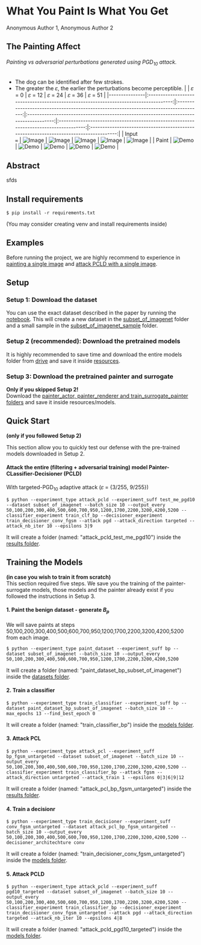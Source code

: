 # What You Paint Is What You Get
Anonymous Author 1, Anonymous Author 2

## The Painting Affect
###### Painting vs adversarial perturbations generated using PGD<sub>10</sub> attack.
- The dog can be identified after few strokes.
- The greater the 𝜀, the earlier the perturbations become perceptible.
|               |                                        𝜀 = 0                                        |                                       𝜀 = 12                                        |                                        𝜀 = 24                                        |                                        𝜀 = 36                                        |                                        𝜀 = 51                                        |
|---------------|:------------------------------------------------------------------------------------:|:------------------------------------------------------------------------------------:|:-------------------------------------------------------------------------------------:|:-------------------------------------------------------------------------------------:|:-------------------------------------------------------------------------------------:|
| Input <br>`∞` | ![Image](./examples/drawing_process_example/original_n02101388_21983/eps_0.png) | ![Image](./examples/drawing_process_example/original_n02101388_21983/eps_12.png) | ![Image](./examples/drawing_process_example/original_n02101388_21983/eps_24.png) | ![Image](./examples/drawing_process_example/original_n02101388_21983/eps_36.png) | ![Image](./examples/drawing_process_example/original_n02101388_21983/eps_51.png) |
| Paint         |   ![Demo](./examples/drawing_process_example/demos_n02101388_21983/eps_0.gif)   |  ![Demo](./examples/drawing_process_example/demos_n02101388_21983/eps_12.gif)   |   ![Demo](./examples/drawing_process_example/demos_n02101388_21983/eps_24.gif)   |   ![Demo](./examples/drawing_process_example/demos_n02101388_21983/eps_36.gif)   |   ![Demo](./examples/drawing_process_example/demos_n02101388_21983/eps_51.gif)   |

## Abstract
sfds


## Install requirements
```
$ pip install -r requirements.txt
```
(You may consider creating venv and install requirements inside)

## Examples
Before running the project, we are highly recommend to experience in [painting a single image](examples%2FPainting.ipynb) and [attack PCLD with a single image](examples%2FPCLD%20BPDA%20Attack%20with%20Single%20Image.ipynb).

## Setup
### Setup 1: Download the dataset
You can use the exact dataset described in the paper by running the [notebook](resources%2FGet%20Subset%20of%20ImageNet%20we%20Used%20in%20Paper.ipynb). This will create a new dataset in the [subset_of_imagenet](resources%2Fdatasets%2Fsubset_of_imagenet) folder and a small sample in the [subset_of_imagenet_sample](resources%2Fdatasets%2Fsubset_of_imagenet_sample) folder.
####

### Setup 2 (recommended): Download the pretrained models
It is highly recommended to save time and download the entire models folder from [drive](https://drive.google.com/drive/folders/1wydFD78BNzktSY162IYZ5AJMrPE2O43D?usp=drive_link) and save it inside [resources](resources).
####

### Setup 3: Download the pretrained painter and surrogate
**Only if you skipped Setup 2!**
<br>Download the [painter_actor, painter_renderer and train_surrogate_painter folders](https://drive.google.com/drive/folders/1fc92MaQkY5ZzTykcn-TPmnXRb1uEVijI?usp=drive_link) and save it inside resources/models.



## Quick Start 
**(only if you followed Setup 2)**<br>

This section allow you to quickly test our defense with the pre-trained models downloaded in Setup 2.
#### Attack the entire (filtering + adversarial training) model Painter-CLassifier-Decisioner (PCLD) 
With targeted-PGD<sub>10</sub> adaptive attack (𝜀 = {3/255, 9/255})
```
$ python --experiment_type attack_pcld --experiment_suff test_me_pgd10 --dataset subset_of_imagenet --batch_size 10 --output_every 50,100,200,300,400,500,600,700,950,1200,1700,2200,3200,4200,5200 --classifier_experiment train_clf_bp --decisioner_experiment train_decisioner_conv_fgsm --attack pgd --attack_direction targeted --attack_nb_iter 10 --epsilons 3|9
```
It will create a folder (named: "attack_pcld_test_me_pgd10") inside the [results folder](resources%2Fresults).



## Training the Models
**(in case you wish to train it from scratch)**<br>
This section required five steps.
We save you the training of the painter-surrogate models, those models and the painter already exist if you followed the instructions in Setup 3.

#### 1. Paint the benign dataset - generate _B<sub>p_
We will save paints at steps 50,100,200,300,400,500,600,700,950,1200,1700,2200,3200,4200,5200 from each image.
```
$ python --experiment_type paint_dataset --experiment_suff bp --dataset subset_of_imagenet --batch_size 10 --output_every 50,100,200,300,400,500,600,700,950,1200,1700,2200,3200,4200,5200
```
It will create a folder (named: "paint_dataset_bp_subset_of_imagenet") inside the [datasets folder](resources%2Fdatasets).

#### 2. Train a classifier
```
$ python --experiment_type train_classifier --experiment_suff bp --dataset paint_dataset_bp_subset_of_imagenet --batch_size 10 --max_epochs 13 --find_best_epoch 0
```
It will create a folder (named: "train_classifier_bp") inside the [models folder](resources%2Fmodels).

#### 3. Attack PCL
```
$ python --experiment_type attack_pcl --experiment_suff bp_fgsm_untargeted --dataset subset_of_imagenet --batch_size 10 --output_every 50,100,200,300,400,500,600,700,950,1200,1700,2200,3200,4200,5200 --classifier_experiment train_classifier_bp --attack fgsm --attack_direction untargeted --attack_train 1 --epsilons 0|3|6|9|12
```
It will create a folder (named: "attack_pcl_bp_fgsm_untargeted") inside the [results folder](resources%2Fresults).

#### 4. Train a decisionr
```
$ python --experiment_type train_decisioner --experiment_suff conv_fgsm_untargeted --dataset attack_pcl_bp_fgsm_untargeted --batch_size 10 --output_every 50,100,200,300,400,500,600,700,950,1200,1700,2200,3200,4200,5200 --decisioner_architechture conv
```
It will create a folder (named: "train_decisioner_conv_fgsm_untargeted") inside the [models folder](resources%2Fmodels).

#### 5. Attack PCLD
```
$ python --experiment_type attack_pcld --experiment_suff pgd10_targeted --dataset subset_of_imagenet --batch_size 10 --output_every 50,100,200,300,400,500,600,700,950,1200,1700,2200,3200,4200,5200 --classifier_experiment train_classifier_bp --decisioner_experiment train_decisioner_conv_fgsm_untargeted --attack pgd --attack_direction targeted --attack_nb_iter 10 --epsilons 4|8
```
It will create a folder (named: "attack_pcld_pgd10_targeted") inside the [models folder](resources%2Fmodels).

